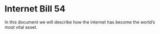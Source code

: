 Internet Bill 54
================


In this document we will describe how the internet has become the world’s most vital asset.

